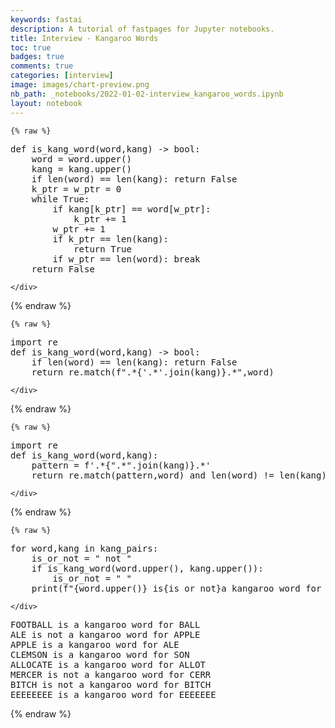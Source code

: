 ```yaml
---
keywords: fastai
description: A tutorial of fastpages for Jupyter notebooks.
title: Interview - Kangaroo Words
toc: true 
badges: true
comments: true
categories: [interview]
image: images/chart-preview.png
nb_path: _notebooks/2022-01-02-interview_kangaroo_words.ipynb
layout: notebook
---
```


<!--
#################################################
### THIS FILE WAS AUTOGENERATED! DO NOT EDIT! ###
#################################################
# file to edit: _notebooks/2022-01-02-interview_kangaroo_words.ipynb
-->

<div class="container" id="notebook-container">
        
    {% raw %}
    
<div class="cell border-box-sizing code_cell rendered">
<div class="input">

<div class="inner_cell">
    <div class="input_area">
<div class=" highlight hl-ipython3"><pre><span></span><span class="k">def</span> <span class="nf">is_kang_word</span><span class="p">(</span><span class="n">word</span><span class="p">,</span><span class="n">kang</span><span class="p">)</span> <span class="o">-&gt;</span> <span class="nb">bool</span><span class="p">:</span>
    <span class="n">word</span> <span class="o">=</span> <span class="n">word</span><span class="o">.</span><span class="n">upper</span><span class="p">()</span>
    <span class="n">kang</span> <span class="o">=</span> <span class="n">kang</span><span class="o">.</span><span class="n">upper</span><span class="p">()</span>
    <span class="k">if</span> <span class="nb">len</span><span class="p">(</span><span class="n">word</span><span class="p">)</span> <span class="o">==</span> <span class="nb">len</span><span class="p">(</span><span class="n">kang</span><span class="p">):</span> <span class="k">return</span> <span class="kc">False</span>
    <span class="n">k_ptr</span> <span class="o">=</span> <span class="n">w_ptr</span> <span class="o">=</span> <span class="mi">0</span>
    <span class="k">while</span> <span class="kc">True</span><span class="p">:</span>
        <span class="k">if</span> <span class="n">kang</span><span class="p">[</span><span class="n">k_ptr</span><span class="p">]</span> <span class="o">==</span> <span class="n">word</span><span class="p">[</span><span class="n">w_ptr</span><span class="p">]:</span>
            <span class="n">k_ptr</span> <span class="o">+=</span> <span class="mi">1</span>
        <span class="n">w_ptr</span> <span class="o">+=</span> <span class="mi">1</span>
        <span class="k">if</span> <span class="n">k_ptr</span> <span class="o">==</span> <span class="nb">len</span><span class="p">(</span><span class="n">kang</span><span class="p">):</span> 
            <span class="k">return</span> <span class="kc">True</span>
        <span class="k">if</span> <span class="n">w_ptr</span> <span class="o">==</span> <span class="nb">len</span><span class="p">(</span><span class="n">word</span><span class="p">):</span> <span class="k">break</span>
    <span class="k">return</span> <span class="kc">False</span>
</pre></div>

    </div>
</div>
</div>

</div>
    {% endraw %}

    {% raw %}
    
<div class="cell border-box-sizing code_cell rendered">
<div class="input">

<div class="inner_cell">
    <div class="input_area">
<div class=" highlight hl-ipython3"><pre><span></span><span class="kn">import</span> <span class="nn">re</span>
<span class="k">def</span> <span class="nf">is_kang_word</span><span class="p">(</span><span class="n">word</span><span class="p">,</span><span class="n">kang</span><span class="p">)</span> <span class="o">-&gt;</span> <span class="nb">bool</span><span class="p">:</span>
    <span class="k">if</span> <span class="nb">len</span><span class="p">(</span><span class="n">word</span><span class="p">)</span> <span class="o">==</span> <span class="nb">len</span><span class="p">(</span><span class="n">kang</span><span class="p">):</span> <span class="k">return</span> <span class="kc">False</span>
    <span class="k">return</span> <span class="n">re</span><span class="o">.</span><span class="n">match</span><span class="p">(</span><span class="sa">f</span><span class="s2">&quot;.*</span><span class="si">{</span><span class="s1">&#39;.*&#39;</span><span class="o">.</span><span class="n">join</span><span class="p">(</span><span class="n">kang</span><span class="p">)</span><span class="si">}</span><span class="s2">.*&quot;</span><span class="p">,</span><span class="n">word</span><span class="p">)</span>
</pre></div>

    </div>
</div>
</div>

</div>
    {% endraw %}

    {% raw %}
    
<div class="cell border-box-sizing code_cell rendered">
<div class="input">

<div class="inner_cell">
    <div class="input_area">
<div class=" highlight hl-ipython3"><pre><span></span><span class="kn">import</span> <span class="nn">re</span>
<span class="k">def</span> <span class="nf">is_kang_word</span><span class="p">(</span><span class="n">word</span><span class="p">,</span><span class="n">kang</span><span class="p">):</span>
    <span class="n">pattern</span> <span class="o">=</span> <span class="sa">f</span><span class="s1">&#39;.*</span><span class="si">{</span><span class="s2">&quot;.*&quot;</span><span class="o">.</span><span class="n">join</span><span class="p">(</span><span class="n">kang</span><span class="p">)</span><span class="si">}</span><span class="s1">.*&#39;</span>
    <span class="k">return</span> <span class="n">re</span><span class="o">.</span><span class="n">match</span><span class="p">(</span><span class="n">pattern</span><span class="p">,</span><span class="n">word</span><span class="p">)</span> <span class="ow">and</span> <span class="nb">len</span><span class="p">(</span><span class="n">word</span><span class="p">)</span> <span class="o">!=</span> <span class="nb">len</span><span class="p">(</span><span class="n">kang</span><span class="p">)</span>
</pre></div>

    </div>
</div>
</div>

</div>
    {% endraw %}

    {% raw %}
    
<div class="cell border-box-sizing code_cell rendered">
<div class="input">

<div class="inner_cell">
    <div class="input_area">
<div class=" highlight hl-ipython3"><pre><span></span><span class="k">for</span> <span class="n">word</span><span class="p">,</span><span class="n">kang</span> <span class="ow">in</span> <span class="n">kang_pairs</span><span class="p">:</span>
    <span class="n">is_or_not</span> <span class="o">=</span> <span class="s2">&quot; not &quot;</span>
    <span class="k">if</span> <span class="n">is_kang_word</span><span class="p">(</span><span class="n">word</span><span class="o">.</span><span class="n">upper</span><span class="p">(),</span> <span class="n">kang</span><span class="o">.</span><span class="n">upper</span><span class="p">()):</span>
        <span class="n">is_or_not</span> <span class="o">=</span> <span class="s2">&quot; &quot;</span>
    <span class="nb">print</span><span class="p">(</span><span class="sa">f</span><span class="s2">&quot;</span><span class="si">{</span><span class="n">word</span><span class="o">.</span><span class="n">upper</span><span class="p">()</span><span class="si">}</span><span class="s2"> is</span><span class="si">{</span><span class="n">is_or_not</span><span class="si">}</span><span class="s2">a kangaroo word for </span><span class="si">{</span><span class="n">kang</span><span class="o">.</span><span class="n">upper</span><span class="p">()</span><span class="si">}</span><span class="s2">&quot;</span><span class="p">)</span>
</pre></div>

    </div>
</div>
</div>

<div class="output_wrapper">
<div class="output">

<div class="output_area">

<div class="output_subarea output_stream output_stdout output_text">
<pre>FOOTBALL is a kangaroo word for BALL
ALE is not a kangaroo word for APPLE
APPLE is a kangaroo word for ALE
CLEMSON is a kangaroo word for SON
ALLOCATE is a kangaroo word for ALLOT
MERCER is not a kangaroo word for CERR
BITCH is not a kangaroo word for BITCH
EEEEEEEE is a kangaroo word for EEEEEEE
</pre>
</div>
</div>

</div>
</div>

</div>
    {% endraw %}

</div>
 

